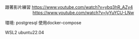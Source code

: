 跟著影片練習 https://www.youtube.com/watch?v=ybq3hR_AZy4  
&nbsp;&nbsp;&nbsp;&nbsp;&nbsp;&nbsp;&nbsp;&nbsp;&nbsp;&nbsp;&nbsp;&nbsp;&nbsp;&nbsp;&nbsp;&nbsp;&nbsp;&nbsp;&nbsp;&nbsp;&nbsp;&nbsp; https://www.youtube.com/watch?v=lyYuYCU-LNw


環境:
postgresql 使用docker-compose

WSL2 ubuntu22.04
